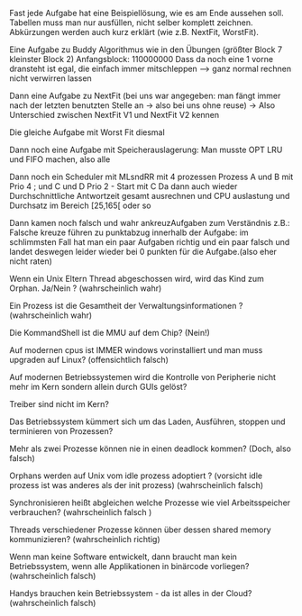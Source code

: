 Fast jede Aufgabe hat eine Beispiellösung, wie es am Ende aussehen soll.
Tabellen muss man nur ausfüllen, nicht selber komplett zeichnen. Abkürzungen werden auch kurz erklärt (wie z.B. NextFit, WorstFit).

Eine Aufgabe zu Buddy Algorithmus wie in den Übungen (größter Block 7 kleinster Block 2) Anfangsblock: 110000000
Dass da noch eine 1 vorne dransteht ist egal, die einfach immer mitschleppen --> ganz normal rechnen nicht verwirren lassen

Dann eine Aufgabe zu NextFit (bei uns war angegeben: man fängt immer nach der letzten benutzten Stelle an -> also bei uns ohne reuse)
\-> Also Unterschied zwischen NextFit V1 und NextFit V2 kennen

Die gleiche Aufgabe mit Worst Fit diesmal

Dann noch eine Aufgabe mit Speicherauslagerung:
Man musste OPT LRU und FIFO machen, also alle

Dann noch ein Scheduler mit MLsndRR mit 4 prozessen
Prozess A und B mit Prio 4 ;
und C und D Prio 2 - Start mit C
Da dann auch wieder Durchschnittliche Antwortzeit gesamt ausrechnen und CPU auslastung und Durchsatz im Bereich [25,165[ oder so

Dann kamen noch falsch und wahr ankreuzAufgaben zum Verständnis z.B.:
Falsche kreuze führen zu punktabzug innerhalb der Aufgabe: im schlimmsten Fall hat man ein paar Aufgaben richtig und ein paar falsch und landet deswegen leider wieder bei 0 punkten für die Aufgabe.(also eher nicht raten)

Wenn ein Unix Eltern Thread abgeschossen wird, wird das Kind zum Orphan.
Ja/Nein ?
(wahrscheinlich wahr)

Ein Prozess ist die Gesamtheit der Verwaltungsinformationen
?
(wahrscheinlich wahr)

Die KommandShell ist die MMU auf dem Chip? (Nein!)

Auf modernen cpus ist IMMER windows vorinstalliert und man muss upgraden auf Linux?
(offensichtlich falsch)

Auf modernen Betriebssystemen wird die Kontrolle von Peripherie nicht mehr im Kern sondern allein durch GUIs gelöst?

Treiber sind nicht im Kern?

Das Betriebssystem kümmert sich um das Laden, Ausführen, stoppen und terminieren von Prozessen?

Mehr als zwei Prozesse können nie in einen deadlock kommen?
(Doch, also falsch)

Orphans werden auf Unix vom idle prozess adoptiert ?
(vorsicht idle prozess ist was anderes als der init prozess)
(wahrscheinlich falsch)

Synchronisieren heißt abgleichen welche Prozesse wie viel Arbeitsspeicher verbrauchen?
(wahrscheinlich falsch )

Threads verschiedener Prozesse können über dessen shared memory kommunizieren?
(wahrscheinlich richtig)

Wenn man keine Software entwickelt, dann braucht man kein Betriebssystem, wenn alle Applikationen in binärcode vorliegen?
(wahrscheinlich falsch)

Handys brauchen kein Betriebssystem - da ist alles in der Cloud?
(wahrscheinlich falsch)